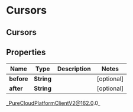 # Cursors

## Cursors

## Properties

|Name | Type | Description | Notes|
|------------ | ------------- | ------------- | -------------|
| **before** | **String** |  | [optional] |
| **after** | **String** |  | [optional] |



_PureCloudPlatformClientV2@162.0.0_
